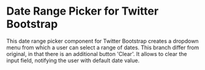 # Date Range Picker for Twitter Bootstrap

This date range picker component for Twitter Bootstrap creates a dropdown menu from which a user can 
select a range of dates. 
This branch differ from original, in that there is an additional button 'Clear'. It allows to clear the input field, notifying the user with default date value.
